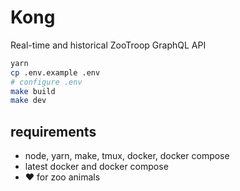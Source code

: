 # Kong
Real-time and historical ZooTroop GraphQL API

```bash
yarn
cp .env.example .env
# configure .env
make build
make dev
```

## requirements
- node, yarn, make, tmux, docker, docker compose
- latest docker and docker compose
- ♥ for zoo animals

